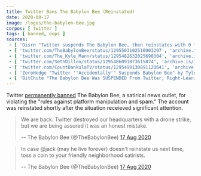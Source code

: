 ```yaml
---
title: Twitter Bans The Babylon Bee (Reinstated)
date: 2020-08-17
image: /logos/the-babylon-bee.jpg
corpos: [ twitter ]
tags: [ banned, oops ]
sources:
 - [ 'Disrn "Twitter suspends The Babylon Bee, then reinstates with 0 followers" by Adam Ford (17 Aug 2020)', 'disrn.com/news/twitter-suspends-the-babylon-bee' ]
 - [ 'twitter.com/TheBabylonBee/status/1295503102510903297', 'archive.is/FbRLy' ]
 - [ 'twitter.com/The_Kyle_Mann/status/1295482632025698304', 'archive.is/Zt6pw' ]
 - [ 'twitter.com/SethDillon/status/1295486091873615874', 'archive.is/jkOnt' ]
 - [ 'twitter.com/CountDankulaTV/status/1295499130891120641', 'archive.is/u1YFj' ]
 - [ 'ZeroHedge "Twitter ''Accidentally'' Suspends Babylon Bee" by Tyler Durden (17 Aug 2020)', 'archive.is/jWXBT' ]
 - [ 'BitChute "The Babylon Bee Was SUSPENDED From Twitter, Right-Leaning Satire Is Under Threat From Social Media" by @Timcast (18 Aug 2020)', 'www.bitchute.com/video/AYaIbDLga6Y/' ]
---
```


Twitter [permanently banned](notice.jpg) The Babylon Bee, a satirical news
outlet, for violating the "rules against platform manipulation and spam." The
account was reinstated shortly after the situation receieved significant
attention.

> We are back. Twitter destroyed our headquarters with a drone strike, but we
> are being assured it was an honest mistake.
>
> -- The Babylon Bee (@TheBabylonBee) [17 Aug 2020](http://archive.is/FbRLy)

> In case @jack (may he live forever) doesn't reinstate us next time, toss a
> coin to your friendly neighborhood satirists.
>
> -- The Babylon Bee (@TheBabylonBee) [17 Aug 2020](http://archive.is/PYJS2)
